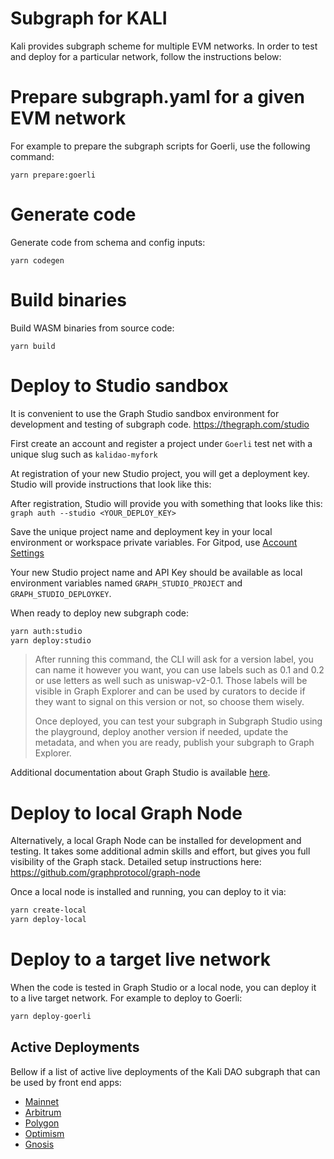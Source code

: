 # Subgraph for KALI

Kali provides subgraph scheme for multiple EVM networks. In order to test and deploy for a particular network, follow the instructions below:

# Prepare subgraph.yaml for a given EVM network

For example to prepare the subgraph scripts for Goerli, use the following command:

`yarn prepare:goerli`

# Generate code

Generate code from schema and config inputs:

`yarn codegen`

# Build binaries

Build WASM binaries from source code:

`yarn build`

# Deploy to Studio sandbox

It is convenient to use the Graph Studio sandbox environment for development and testing of subgraph code.
https://thegraph.com/studio

First create an account and register a project under `Goerli` test net with a unique slug such as `kalidao-myfork`

At registration of your new Studio project, you will get a deployment key. Studio will provide instructions that look like this:

After registration, Studio will provide you with something that looks like this:
`graph auth --studio <YOUR_DEPLOY_KEY>`

Save the unique project name and deployment key in your local environment or workspace private variables. For Gitpod, use [Account Settings](https://www.gitpod.io/docs/configure/projects/environment-variables#using-the-account-settings)

Your new Studio project name and API Key should be available as local environment variables named `GRAPH_STUDIO_PROJECT` and `GRAPH_STUDIO_DEPLOYKEY`.

When ready to deploy new subgraph code:

```bash
yarn auth:studio
yarn deploy:studio
```


> After running this command, the CLI will ask for a version label, you can name it however you want, you can use labels such as 0.1 and 0.2 or use letters as well such as uniswap-v2-0.1. Those labels will be visible in Graph Explorer and can be used by curators to decide if they want to signal on this version or not, so choose them wisely.
>
> Once deployed, you can test your subgraph in Subgraph Studio using the playground, deploy another version if needed, update the metadata, and when you are ready, publish your subgraph to Graph Explorer.

Additional documentation about Graph Studio is available [here](https://thegraph.com/docs/en/deploying/deploying-a-subgraph-to-studio/#deploying-a-subgraph-to-subgraph-studio).

# Deploy to local Graph Node

Alternatively, a local Graph Node can be installed for development and testing. It takes some additional admin skills and effort, but gives you full visibility of the Graph stack. Detailed setup instructions here:
https://github.com/graphprotocol/graph-node

Once a local node is installed and running, you can deploy to it via:

```bash
yarn create-local
yarn deploy-local
```

# Deploy to a target live network

When the code is tested in Graph Studio or a local node, you can deploy it to a live target network. For example to deploy to Goerli:

```bash
yarn deploy-goerli
```

## Active Deployments

Bellow if a list of active live deployments of the Kali DAO subgraph that can be used by front end apps:

- [Mainnet](https://thegraph.com/hosted-service/subgraph/nerderlyne/kali-mainnet)
- [Arbitrum](https://thegraph.com/hosted-service/subgraph/nerderlyne/kali-arbitrum)
- [Polygon](https://thegraph.com/hosted-service/subgraph/nerderlyne/kali-matic)
- [Optimism](https://thegraph.com/hosted-service/subgraph/nerderlyne/kali-optimism)
- [Gnosis](https://thegraph.com/hosted-service/subgraph/nerderlyne/kali-gnosis)
